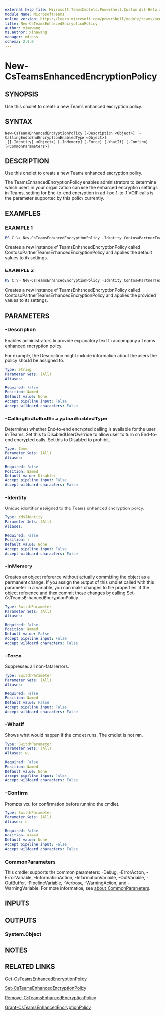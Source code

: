 ```yaml
---
external help file: Microsoft.TeamsCmdlets.PowerShell.Custom.dll-Help.xml
Module Name: MicrosoftTeams
online version: https://learn.microsoft.com/powershell/module/teams/new-csteamsenhancedencryptionpolicy
title: New-CsTeamsEnhancedEncryptionPolicy
author: xinawang
ms.author: xinawang
manager: mdress
schema: 2.0.0
---
```


# New-CsTeamsEnhancedEncryptionPolicy

## SYNOPSIS
Use this cmdlet to create a new Teams enhanced encryption policy.

## SYNTAX

```
New-CsTeamsEnhancedEncryptionPolicy [-Description <Object>] [-CallingEndtoEndEncryptionEnabledType <Object>]
 [[-Identity] <Object>] [-InMemory] [-Force] [-WhatIf] [-Confirm] [<CommonParameters>]
```

## DESCRIPTION
Use this cmdlet to create a new Teams enhanced encryption policy.

The TeamsEnhancedEncryptionPolicy enables administrators to determine which users in your organization can use the enhanced encryption settings in Teams, setting for End-to-end encryption in ad-hoc 1-to-1 VOIP calls is the parameter supported by this policy currently.

## EXAMPLES

### EXAMPLE 1
```PowerShell
PS C:\> New-CsTeamsEnhancedEncryptionPolicy -Identity ContosoPartnerTeamsEnhancedEncryptionPolicy
```

Creates a new instance of TeamsEnhancedEncryptionPolicy called ContosoPartnerTeamsEnhancedEncryptionPolicy and applies the default values to its settings.

### EXAMPLE 2
```PowerShell
PS C:\> New-CsTeamsEnhancedEncryptionPolicy -Identity ContosoPartnerTeamsEnhancedEncryptionPolicy -CallingEndtoEndEncryptionEnabledType DisabledUserOverride
```

Creates a new instance of TeamsEnhancedEncryptionPolicy called ContosoPartnerTeamsEnhancedEncryptionPolicy and applies the provided values to its settings.

## PARAMETERS

### -Description
Enables administrators to provide explanatory text to accompany a Teams enhanced encryption policy.


For example, the Description might include information about the users the policy should be assigned to.

```yaml
Type: String
Parameter Sets: (All)
Aliases:

Required: False
Position: Named
Default value: None
Accept pipeline input: False
Accept wildcard characters: False
```

### -CallingEndtoEndEncryptionEnabledType
Determines whether End-to-end encrypted calling is available for the user in Teams. Set this to DisabledUserOverride to allow user to turn on End-to-end encrypted calls. Set this to Disabled to prohibit.

```yaml
Type: Enum
Parameter Sets: (All)
Aliases:

Required: False
Position: Named
Default value: Disabled
Accept pipeline input: False
Accept wildcard characters: False
```

### -Identity
Unique identifier assigned to the Teams enhanced encryption policy.


```yaml
Type: XdsIdentity
Parameter Sets: (All)
Aliases:

Required: False
Position: 1
Default value: None
Accept pipeline input: False
Accept wildcard characters: False
```

### -InMemory
Creates an object reference without actually committing the object as a permanent change. If you assign the output of this cmdlet called with this parameter to a variable, you can make changes to the properties of the object reference and then commit those changes by calling Set-CsTeamsEnhancedEncryptionPolicy.

```yaml
Type: SwitchParameter
Parameter Sets: (All)
Aliases:

Required: False
Position: Named
Default value: False
Accept pipeline input: False
Accept wildcard characters: False
```

### -Force
Suppresses all non-fatal errors.

```yaml
Type: SwitchParameter
Parameter Sets: (All)
Aliases:

Required: False
Position: Named
Default value: False
Accept pipeline input: False
Accept wildcard characters: False
```

### -WhatIf
Shows what would happen if the cmdlet runs.
The cmdlet is not run.

```yaml
Type: SwitchParameter
Parameter Sets: (All)
Aliases: wi

Required: False
Position: Named
Default value: None
Accept pipeline input: False
Accept wildcard characters: False
```

### -Confirm
Prompts you for confirmation before running the cmdlet.

```yaml
Type: SwitchParameter
Parameter Sets: (All)
Aliases: cf

Required: False
Position: Named
Default value: None
Accept pipeline input: False
Accept wildcard characters: False
```

### CommonParameters
This cmdlet supports the common parameters: -Debug, -ErrorAction, -ErrorVariable, -InformationAction, -InformationVariable, -OutVariable, -OutBuffer, -PipelineVariable, -Verbose, -WarningAction, and -WarningVariable. For more information, see [about_CommonParameters](https://go.microsoft.com/fwlink/?LinkID=113216).


## INPUTS

## OUTPUTS

### System.Object
## NOTES

## RELATED LINKS

[Get-CsTeamsEnhancedEncryptionPolicy](Get-CsTeamsEnhancedEncryptionPolicy.md)

[Set-CsTeamsEnhancedEncryptionPolicy](Set-CsTeamsEnhancedEncryptionPolicy.md)

[Remove-CsTeamsEnhancedEncryptionPolicy](Remove-CsTeamsEnhancedEncryptionPolicy.md)

[Grant-CsTeamsEnhancedEncryptionPolicy](Grant-CsTeamsEnhancedEncryptionPolicy.md)

